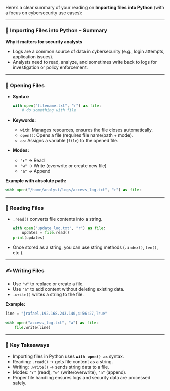 Here’s a clear summary of your reading on **Importing files into Python** (with a focus on cybersecurity use cases):

---

### 📂 Importing Files into Python – Summary

**Why it matters for security analysts**

* Logs are a common source of data in cybersecurity (e.g., login attempts, application issues).
* Analysts need to read, analyze, and sometimes write back to logs for investigation or policy enforcement.

---

### 🔑 Opening Files

* **Syntax:**

  ```python
  with open("filename.txt", "r") as file:
      # do something with file
  ```
* **Keywords:**

  * `with`: Manages resources, ensures the file closes automatically.
  * `open()`: Opens a file (requires file name/path + mode).
  * `as`: Assigns a variable (`file`) to the opened file.
* **Modes:**

  * `"r"` → Read
  * `"w"` → Write (overwrite or create new file)
  * `"a"` → Append

**Example with absolute path:**

```python
with open("/home/analyst/logs/access_log.txt", "r") as file:
```

---

### 📖 Reading Files

* `.read()` converts file contents into a string.

  ```python
  with open("update_log.txt", "r") as file:
      updates = file.read()
  print(updates)
  ```
* Once stored as a string, you can use string methods (`.index()`, `len()`, etc.).

---

### ✍️ Writing Files

* Use `"w"` to replace or create a file.
* Use `"a"` to add content without deleting existing data.
* `.write()` writes a string to the file.

**Example:**

```python
line = "jrafael,192.168.243.140,4:56:27,True"

with open("access_log.txt", "a") as file:
    file.write(line)
```

---

### 📝 Key Takeaways

* Importing files in Python uses **`with open() as`** syntax.
* Reading: `.read()` → gets file content as a string.
* Writing: `.write()` → sends string data to a file.
* Modes: `"r"` (read), `"w"` (write/overwrite), `"a"` (append).
* Proper file handling ensures logs and security data are processed safely.


